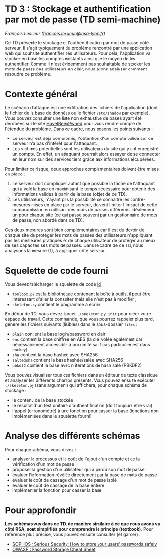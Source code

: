 # TD 3 : Stockage et authentification par mot de passe (TD semi-machine)

_François Lesueur ([francois.lesueur@insa-lyon.fr](mailto:francois.lesueur@insa-lyon.fr))_

Ce TD présente le stockage et l'authentification par mot de passe côté serveur. Il s'agit typiquement du problème rencontré par une application web qui souhaite authentifier ses utilisateurs. Pour cela, l'application va stocker en base les comptes existants ainsi que le moyen de les authentifier. Comme il n'est évidemment pas souhaitable de stocker les mots de passe des utilisateurs en clair, nous allons analyser comment résoudre ce problème.

Contexte général
================

Le scénario d'attaque est une exfiltration des fichiers de l'application (dont le fichier de la base de données ou le fichier `/etc/shadow` par exemple). Vous pouvez consulter une liste non exhaustive de bases ayant été dérobées sur le site [HaveIBeenPwned](https://haveibeenpwned.com/PwnedWebsites) pour vous rendre compte de l'étendue du problème. Dans ce cadre, nous posons les points suivants :

* Le serveur est déjà compromis, l'obtention d'un compte valide sur ce serveur n'a pas d'intérêt pour l'attaquant.
* Les victimes potentielles sont les utilisateurs du site qui y ont enregistré un compte. En effet, un attaquant pourrait alors essayer de se connecter en leur nom sur des services tiers grâce aux informations récupérées.


Pour limiter ce risque, deux approches complémentaires doivent être mises en place :

1. Le serveur doit compliquer autant que possible la tâche de l'attaquant qui a volé la base en maximisant le temps nécessaire pour obtenir des informations valides à partir de la base (objet de ce TD).
2. Les utilisateurs, n'ayant pas la possibilité de connaître les contre-mesures mises en place par le serveur, doivent limiter l'impact de cette compromission en utilisant des mots de passes différents, idéalement un pour chaque site (ce qui passe souvent par un gestionnaire de mots de passe, non abordé dans ce TD).

Ces deux mesures sont bien complémentaires car il est du devoir de chaque site de protéger les mots de passes des utilisateurs n'appliquant pas les meilleures pratiques et de chaque utilisateur de protéger au mieux de ses capacités ses mots de passes. Dans le cadre de ce TD, nous analysons la mesure (1), à appliquer côté serveur.


Squelette de code fourni
========================

Vous devez télécharger le squelette de code [ici](https://github.com/flesueur/csc/tree/master/td3-code).

* `toolbox.py` est la bibliothèque contenant la boîte à outils, il peut être intéressant d'aller la consulter mais elle n'est pas à modifier ;
* `skeleton.py` contient le programme à écrire.

En début de TD, vous devez lancer `./skeleton.py init` pour créer votre espace de travail. Cette commande, que vous pourrez rappeler plus tard, génère les fichiers suivants (lisibles) dans le sous-dossier `files` :

* `plain` contient la base login/password en clair
* `enc` contient la base chiffrée en AES (la clé, volée également car nécessairement accessible à proximité sauf cas particulier est dans `enckey`)
* `sha` contient la base hashée avec SHA256
* `saltedsha` contient la base hashée/salée avec SHA256
* `pbkdf2` contient la base avec n itérations de hash salé (PBKDF2)

Vous pouvez visualiser tous ces fichiers dans un éditeur de texte classique et analyser les différents champs présents. Vous pouvez ensuite exécuter `./skeleton.py` (sans argument) qui affichera, pour chaque schéma de stockage :

* le contenu de la base stockée
* le résultat d'un test unitaire d'authentification (doit toujours être vrai)
* l'appel (chronométré) à une fonction pour casser la base (fonctions non implémentées dans le squelette fourni)


Analyse des différents schémas
==============================

Pour chaque schéma, vous devez :

* analyser le processus et le coût de l'ajout d'un compte et de la vérification d'un mot de passe
* proposer la gestion d'un utilisateur qui a perdu son mot de passe
* évaluer l'information révélée directement par la base de mots de passe
* évaluer le coût de cassage d'un mot de passe isolé
* évaluer le coût de cassage de la base entière
* implémenter la fonction pour casser la base


<!--
Notations
=========

* h(m) est le hash du message m
* Si K<sub>A</sub> est une clé symétrique, {m}<sub>K<sub>A</sub></sub> est le chiffré de m avec la clé K<sub>A</sub>, m = { {m}<sub>K<sub>A</sub></sub>}<sub>K<sub>A</sub></sub>
* Si Pub<sub>A</sub> et Priv<sub>A</sub> sont des clés asymétriques complémentaires publique/privée, {m}<sub>Pub<sub>A</sub></sub> est le chiffré de m avec la clé Pub<sub>A</sub> et m = { {m}<sub>Pub<sub>A</sub></sub>}<sub>Priv<sub>A</sub></sub>
* m signé avec la clé Priv<sub>A</sub> est noté m.{h(m)}<sub>Priv<sub>A</sub></sub> 
-->




<!-- 

Côté client
===========

Un gestionnaire de mots de passe conserve une table liant un titre, un login et un mot de passe. Par exemple :

| Titre | Login | Password |
| - | - | - |
| CDiscount | Alice31 | hujk15tr |
| laposte.net | AliceLefur@laposte.net | jku78!io |
| CB | 4785 1547 4554 6657 | 7514 |

Considérons que l'utilisation de ce gestionnaire de mots de passe nécessite la saisie préalable d'un mot de passe maître, lors de l'ouverture.

Proposez la mise en œuvre d'un gestionnaire de mots de passe local puis d'un gestionnaire de mots de passe en ligne. Analysez les risques d'attaques par les différents acteurs (eux-mêmes ou suite à comprommission de leur infrastructure).

-->

Pour approfondir
================

**Les schémas vus dans ce TD, de manière similaire à ce que nous avons vu côté RSA, sont simplifiés pour comprendre le principe (textbook)**. Pour référence plus précise, vous pouvez ensuite consulter (et garder) :

* [SOPHOS : Serious Security: How to store your users’ passwords safely](https://nakedsecurity.sophos.com/2013/11/20/serious-security-how-to-store-your-users-passwords-safely/)
* [OWASP : Password Storage Cheat Sheet](https://www.owasp.org/index.php/Password_Storage_Cheat_Sheet)

